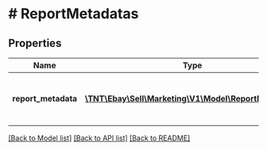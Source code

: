 # # ReportMetadatas

## Properties

Name | Type | Description | Notes
------------ | ------------- | ------------- | -------------
**report_metadata** | [**\TNT\Ebay\Sell\Marketing\V1\Model\ReportMetadata[]**](ReportMetadata.md) | A list of the metadata for the associated report type. | [optional]

[[Back to Model list]](../../README.md#models) [[Back to API list]](../../README.md#endpoints) [[Back to README]](../../README.md)
